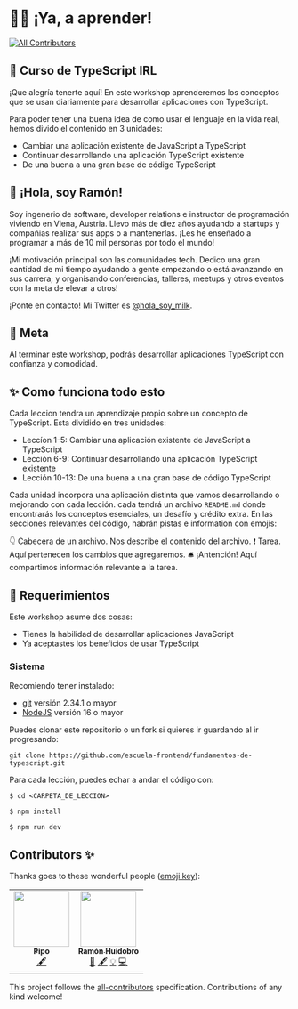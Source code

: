 # 🏃‍♀️ ¡Ya, a aprender!
<!-- ALL-CONTRIBUTORS-BADGE:START - Do not remove or modify this section -->
[![All Contributors](https://img.shields.io/badge/all_contributors-2-orange.svg?style=flat-square)](#contributors-)
<!-- ALL-CONTRIBUTORS-BADGE:END -->

## 🔧 Curso de TypeScript IRL

¡Que alegría tenerte aquí! En este workshop aprenderemos los conceptos que se usan diariamente para desarrollar aplicaciones con TypeScript.

Para poder tener una buena idea de como usar el lenguaje en la vida real, hemos divido el contenido en 3 unidades:

- Cambiar una aplicación existente de JavaScript a TypeScript
- Continuar desarrollando una aplicación TypeScript existente
- De una buena a una gran base de código TypeScript

## 💜 ¡Hola, soy Ramón!

Soy ingenerio de software, developer relations e instructor de programación viviendo en Viena, Austria. Llevo más de diez años ayudando a startups y compañias realizar sus apps o a mantenerlas. ¡Les he enseñado a programar a más de 10 mil personas por todo el mundo!

¡Mi motivación principal son las comunidades tech. Dedico una gran cantidad de mi tiempo ayudando a gente empezando o está avanzando en sus carrera; y organisando conferencias, talleres, meetups y otros eventos con la meta de elevar a otros!

¡Ponte en contacto! Mi Twitter es [@hola_soy_milk](https://twitter.com/hola_soy_milk).

## 🥅 Meta

Al terminar este workshop, podrás desarrollar aplicaciones TypeScript con confianza y comodidad.

## ✨ Como funciona todo esto

Cada leccion tendra un aprendizaje propio sobre un concepto de TypeScript. Esta dividido en tres unidades:

- Leccíon 1-5: Cambiar una aplicación existente de JavaScript a TypeScript
- Lección 6-9: Continuar desarrollando una aplicación TypeScript existente
- Lección 10-13: De una buena a una gran base de código TypeScript

Cada unidad incorpora una aplicación distinta que vamos desarrollando o mejorando con cada lección. cada tendrá un archivo `README.md` donde encontrarás los conceptos esenciales, un desafío y crédito extra. En las secciones relevantes del código, habrán pistas e information con emojis:

👇 Cabecera de un archivo. Nos describe el contenido del archivo.
❗️ Tarea. Aquí pertenecen los cambios que agregaremos.
🛎️ ¡Antención! Aquí compartimos información relevante a la tarea.

## 🚧 Requerimientos

Este workshop asume dos cosas:

- Tienes la habilidad de desarrollar aplicaciones JavaScript
- Ya aceptastes los beneficios de usar TypeScript

### Sistema

Recomiendo tener instalado:

- [git](https://git-scm.com/book/es/v2/Inicio---Sobre-el-Control-de-Versiones-Instalaci%C3%B3n-de-Git) versión 2.34.1 o mayor
- [NodeJS](https://nodejs.org/es/) versión 16 o mayor

Puedes clonar este repositorio o un fork si quieres ir guardando al ir progresando:

    git clone https://github.com/escuela-frontend/fundamentos-de-typescript.git

Para cada lección, puedes echar a andar el código con:

    $ cd <CARPETA_DE_LECCION>

    $ npm install

    $ npm run dev

## Contributors ✨

Thanks goes to these wonderful people ([emoji key](https://allcontributors.org/docs/en/emoji-key)):

<!-- ALL-CONTRIBUTORS-LIST:START - Do not remove or modify this section -->
<!-- prettier-ignore-start -->
<!-- markdownlint-disable -->
<table>
  <tr>
    <td align="center"><a href="https://github.com/felipe300"><img src="https://avatars.githubusercontent.com/u/15917501?v=4?s=100" width="100px;" alt=""/><br /><sub><b>Pipo</b></sub></a><br /><a href="#content-felipe300" title="Content">🖋</a></td>
    <td align="center"><a href="https://ramonh.dev"><img src="https://avatars.githubusercontent.com/u/656318?v=4?s=100" width="100px;" alt=""/><br /><sub><b>Ramón Huidobro</b></sub></a><br /><a href="https://github.com/ramonh/fundamentos-de-typescript/commits?author=ramonh" title="Documentation">📖</a> <a href="#content-ramonh" title="Content">🖋</a> <a href="#example-ramonh" title="Examples">💡</a> <a href="https://github.com/ramonh/fundamentos-de-typescript/commits?author=ramonh" title="Code">💻</a></td>
  </tr>
</table>

<!-- markdownlint-restore -->
<!-- prettier-ignore-end -->

<!-- ALL-CONTRIBUTORS-LIST:END -->

This project follows the [all-contributors](https://github.com/all-contributors/all-contributors) specification. Contributions of any kind welcome!
